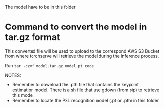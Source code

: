 The model have to be in this folder

# Command to convert the model in tar.gz format
This converted file will be used to upload to the correspond AWS S3 Bucket from where torchserve will retrieve the model during the inference process.

Run 
```tar -czvf model.tar.gz model.pt code```

NOTES:   
* Remember to download the .pth file that contains the keypoint estimation model. There is a sh file that use gdown (from pip) to retrieve this model.
* Remember to locate the PSL recognition model (.pt or .pth) in this folder 
